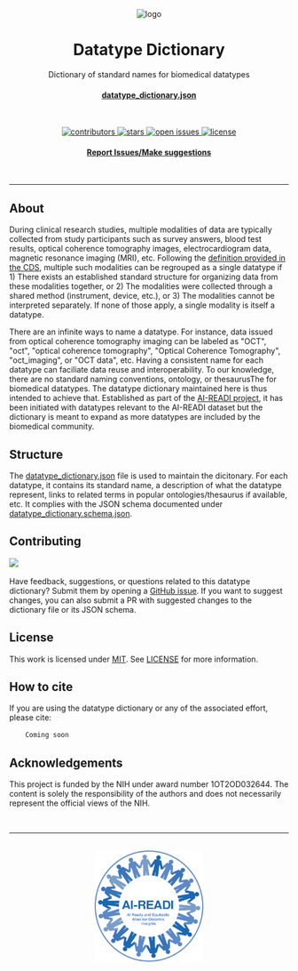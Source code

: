 <div align="center">

<img src="https://freesvg.org/img/1653682897science-svgrepo-com.png" alt="logo" width="200" height="auto" />

<br />

<h1>Datatype Dictionary</h1>

<p>
Dictionary of standard names for biomedical datatypes
</p>

  <h4>
    <a href="datatype_dictionary.json">datatype_dictionary.json</a>
  </h4>
  
<br />

<p>
  <a href="https://github.com/AI-READI/datatype-dictionary/graphs/contributors">
    <img src="https://img.shields.io/github/contributors/AI-READI/datatype-dictionary.svg?style=flat-square" alt="contributors" />
  </a>
  <a href="https://github.com/AI-READI/datatype-dictionary/stargazers">
    <img src="https://img.shields.io/github/stars/AI-READI/datatype-dictionary.svg?style=flat-square" alt="stars" />
  </a>
  <a href="https://github.com/AI-READI/datatype-dictionary/issues/">
    <img src="https://img.shields.io/github/issues/AI-READI/datatype-dictionary.svg?style=flat-square" alt="open issues" />
  </a>
  <a href="https://github.com/AI-READI/datatype-dictionary/blob/main/LICENSE">
    <img src="https://img.shields.io/github/license/AI-READI/datatype-dictionary.svg?style=flat-square" alt="license" />
  </a>
</p>
   
<h4>
    <a href="https://github.com/AI-READI/datatype-dictionary/issues/">Report Issues/Make suggestions</a>
  </h4>
</div>

<br />

---

## About
During clinical research studies, multiple modalities of data are typically collected from study participants such as survey answers, blood test results, optical coherence tomography images, electrocardiogram data, magnetic resonance imaging (MRI), etc. Following the [definition provided in the CDS](https://cds-specification.vercel.app/specification/general-principles.html), multiple such modalities can be regrouped as a single datatype if 1) There exists an established standard structure for organizing data from these modalities together, or 2) The modalities were collected through a shared method (instrument, device, etc.), or 3) The modalities cannot be interpreted separately. If none of those apply, a single modality is itself a datatype. 

There are an infinite ways to name a datatype. For instance, data issued from optical coherence tomography imaging can be labeled as "OCT", "oct", "optical coherence tomography", "Optical Coherence Tomography", "oct_imaging", or "OCT data", etc. Having a consistent name for each datatype can faciliate data reuse and interoperability. To our knowledge, there are no standard naming conventions, ontology, or thesaurusThe for biomedical datatypes. The datatype dictionary maintained here is thus intended to achieve that. Established as part of the [AI-READI project](), it has been initiated with datatypes relevant to the AI-READI dataset but the dictionary is meant to expand as more datatypes are included by the biomedical community.

## Structure
The [datatype_dictionary.json](datatype_dictionary.json) file is used to maintain the dicitonary. For each datatype, it contains its standard name, a description of what the datatype represent, links to related terms in popular ontologies/thesaurus if available, etc. It complies with the JSON schema documented under [datatype_dictionary.schema.json](datatype_dictionary.schema.json).

## Contributing

<a href="https://github.com/AI-READI/datatype-dictionary/graphs/contributors">
  <img src="https://contrib.rocks/image?repo=AI-READI/datatype-dictionary" />
</a>

Have feedback, suggestions, or questions related to this datatype dictionary? Submit them by opening a [GitHub issue](https://github.com/AI-READI/datatype-dictionary/issues). If you want to suggest changes, you can also submit a PR with suggested changes to the dictionary file or its JSON schema. 

## License

This work is licensed under [MIT](https://opensource.org/licenses/mit). See [LICENSE](LICENSE) for more information.

## How to cite

If you are using the datatype dictionary or any of the associated effort, please cite:

```bash
    Coming soon
```

## Acknowledgements

This project is funded by the NIH under award number 1OT2OD032644. The content is solely the responsibility of the authors and does not necessarily represent the official views of the NIH.

<br />

---

<br />

<div align="center">

<a href="https://aireadi.org">
  <img src="https://github.com/AI-READI/AI-READI-logo/raw/main/logo/png/option2.png" height="200" />
</a>

</div>
